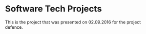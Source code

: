 # Software Tech Projects
This is the project that was presented on 02.09.2016 for the project defence.
